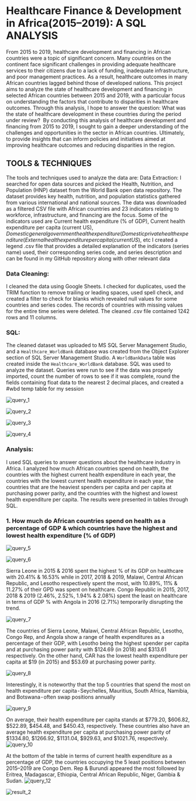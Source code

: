 # Healthcare Finance & Development in Africa(2015–2019): A SQL ANALYSIS

From 2015 to 2019, healthcare development and financing in African countries were a topic of significant concern. Many countries on the continent face significant challenges in providing adequate healthcare services to their citizens due to a lack of funding, inadequate infrastructure, and poor management practices. As a result, healthcare outcomes in many African countries lagged behind those of developed nations.
This project aims to analyze the state of healthcare development and financing in selected African countries between 2015 and 2019, with a particular focus on understanding the factors that contribute to disparities in healthcare outcomes. Through this analysis, I hope to answer the question: What was the state of healthcare development in these countries during the period under review? 
By conducting this analysis of healthcare development and financing from 2015 to 2019, I sought to gain a deeper understanding of the challenges and opportunities in the sector in African countries. Ultimately, to provide insights that can inform policies and initiatives aimed at improving healthcare outcomes and reducing disparities in the region.

## TOOLS & TECHNIQUES
The tools and techniques used to analyze the data are:
Data Extraction: I searched for open data sources and picked the Health, Nutrition, and Population (HNP) dataset from the World Bank open data repository. The dataset provides key health, nutrition, and population statistics gathered from various international and national sources. The data was downloaded as a filtered CSV file with African countries and 23 indicators relating to workforce, infrastructure, and financing are the focus. Some of the indicators used are 
Current health expenditure (% of GDP), Current health expenditure per capita (current US$), 
Domestic general government health expenditure (% of GDP), 
Domestic private health expenditure (% of current health expenditure), 
External health expenditure per capita (current US$), etc
I created a legend .csv file that provides a detailed explanation of the indicators (series name) used, their corresponding series code, and series description and can be found in my GitHub repository along with other relevant data

### Data Cleaning: 
I cleaned the data using Google Sheets. I checked for duplicates, used the TRIM function to remove trailing or leading spaces, used spell check, and created a filter to check for blanks which revealed null values for some countries and series codes. The records of countries with missing values for the entire time series were deleted. The cleaned .csv file contained 1242 rows and 11 columns.

### SQL: 
The cleaned dataset was uploaded to MS SQL Server Management Studio, and a ```Healthcare_WorldBank``` database was created from the Object Explorer section of SQL Server Management Studio. A ```WorldBankData``` table was created inside the ```Healthcare_WorldBank``` database. SQL was used to analyze the dataset. Queries were run to see if the data was properly imported, count the number of rows to see if it was complete, round the fields containing float data to the nearest 2 decimal places, and created a #wbd temp table for my session

![query_1](https://user-images.githubusercontent.com/113455719/234799414-1214df8b-648d-49dc-acc3-12228275446c.png)

![query_2](https://user-images.githubusercontent.com/113455719/234799514-cf871a74-b04a-41a9-a8dc-07387b35bb9f.png)

![query_3](https://user-images.githubusercontent.com/113455719/234800460-1f406913-f07d-4b79-b942-67645c1a04a5.png)

![query_4](https://user-images.githubusercontent.com/113455719/234800531-e291bf98-1d1c-4de0-a683-6f4279076e50.png)

### Analysis: 
I used SQL queries to answer questions about the healthcare industry in Africa. I analyzed how much African countries spend on health, the countries with the highest current health expenditure in each year, the countries with the lowest current health expenditure in each year, the countries that are the heaviest spenders per capita and per capita at purchasing power parity, and the countries with the highest and lowest health expenditure per capita. The results were presented in tables through SQL.

### 1. How much do African countries spend on health as a percentage of GDP & which countries have the highest and lowest health expenditure (% of GDP)

![query_5](https://user-images.githubusercontent.com/113455719/234800947-2fb2201d-2cce-4cc2-b24c-c6bc5d80e69a.png)

![query_6](https://user-images.githubusercontent.com/113455719/234800956-77738a37-412b-4eb6-b0ae-b1da73e7a46e.png)

Sierra Leone in 2015 & 2016 spent the highest % of its GDP on healthcare with 20.41% & 16.53% while in 2017, 2018 & 2019, Malawi, Central African Republic, and Lesotho respectively spent the most, with 10.89%, 11% & 11.27% of their GPD was spent on healthcare.
Congo Republic in 2015, 2017, 2018 & 2019 (2.46%, 2.52%, 1.94% & 2.08%) spent the least on healthcare in terms of GDP % with Angola in 2016 (2.71%) temporarily disrupting the trend.

![query_7](https://user-images.githubusercontent.com/113455719/234801134-b7bf9447-11e7-4585-a11b-1514b45e144f.png)

The countries of Sierra Leone, Malawi, Central African Republic, Lesotho, Congo Rep, and Angola show a range of health expenditures as a percentage of their GDP, with Lesotho being the highest spender per capita and at purchasing power parity with $124.69 (in 2018) and $313.61 respectively. On the other hand, CAR has the lowest health expenditure per capita at $19 (in 2015) and $53.69 at purchasing power parity.

![query_8](https://user-images.githubusercontent.com/113455719/234801138-694fa464-fb49-464c-9ab1-4dd73205f805.png)

Interestingly, it is noteworthy that the top 5 countries that spend the most on health expenditure per capita - Seychelles, Mauritius, South Africa, Namibia, and Botswana - often swap positions annually

![query_9](https://user-images.githubusercontent.com/113455719/234801385-c33a6967-093f-4669-8e3f-7ca15eff88f0.png)

On average, their health expenditure per capita stands at $779.20, $606.82, $522.89, $454.48, and $450.43, respectively. These countries also have an average health expenditure per capita at purchasing power parity of $1334.80, $1266.92, $1131.04, $929.63, and $1021.76, respectively.
![query_10](https://user-images.githubusercontent.com/113455719/234801395-d717fe6f-eab8-45af-b3d2-2d0ef5794e52.png)

At the bottom of the table in terms of current health expenditure as a percentage of GDP, the countries occupying the 5 least positions between 2015–2019 are Congo Dem. Rep & Burundi appeared the most followed by Eritrea, Madagascar, Ethiopia, Central African Republic, Niger, Gambia & Sudan.
![query_12](https://user-images.githubusercontent.com/113455719/234801629-8737100f-4e7f-4290-8ae6-a250ecbac5fc.png)

![result_2](https://user-images.githubusercontent.com/113455719/234801865-30f866cd-8977-4447-891e-490b0227c588.png)




